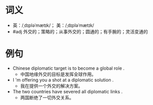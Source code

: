 # 词义
- 英：/ˌdɪpləˈmætɪk/； 美：/ˌdɪpləˈmætɪk/
- #adj 外交的；策略的；从事外交的；圆通的；有手腕的；灵活变通的
# 例句
- Chinese diplomatic target is to become a global role .
	- 中国地缘外交的目标是发挥全球作用。
- I 'm offering you a shot at a diplomatic solution .
	- 我在提供一个外交的解决方案。
- The two countries have severed all diplomatic links .
	- 两国断绝了一切外交关系。
